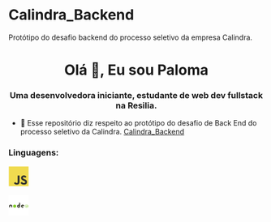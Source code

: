 # Calindra_Backend
Protótipo do desafio backend do processo seletivo da empresa Calindra. 

<h1 align="center">Olá 👋, Eu sou Paloma</h1>
<h3 align="center">Uma desenvolvedora iniciante, estudante de web dev fullstack na Resilia. </h3>

- 🔭 Esse repositório diz respeito ao protótipo do desafio de Back End do processo seletivo da Calindra. [Calindra_Backend](https://github.com/PamBarros/Calindra_Backend)

<h3 align="left">Linguagens:</h3>
<p align="left"> <a href="https://developer.mozilla.org/en-US/docs/Web/JavaScript" target="_blank" rel="noreferrer"> <img src="https://raw.githubusercontent.com/devicons/devicon/master/icons/javascript/javascript-original.svg" alt="javascript" width="40" height="40"/> </a> </p> 
</a> <a href="https://nodejs.org" target="_blank" rel="noreferrer"> <img src="https://raw.githubusercontent.com/devicons/devicon/master/icons/nodejs/nodejs-original-wordmark.svg" alt="nodejs" width="40" height="40"/> </a> </p>


